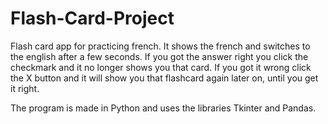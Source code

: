 # Flash-Card-Project
Flash card app for practicing french. It shows the french and switches to the english after a few seconds. If you got the answer right you click the checkmark and it no longer shows you that card. If you got it wrong click the X button and it will show you that flashcard again later on, until you get it right.

The program is made in Python and uses the libraries Tkinter and Pandas.
